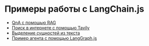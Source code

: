 # Примеры работы с LangChain.js
* [QnA с помощью RAG](rag.ipynb)
* [Поиск в интернете с помощью Tavily](tools.ipynb)
* [Выделение сущностей из текста](extraction.ipynb)
* [Пример агента с помощью LangGraph.js](langgraph_quickstart.ipynb)